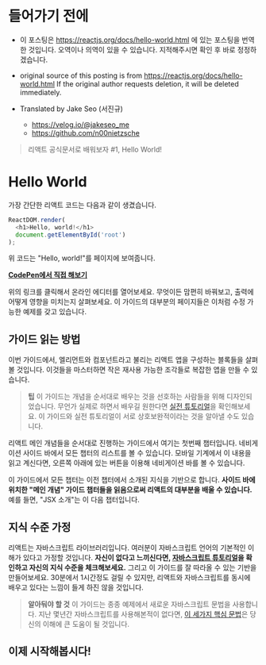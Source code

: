 # 들어가기 전에

- 이 포스팅은 https://reactjs.org/docs/hello-world.html 에 있는 포스팅을 번역한 것입니다. 오역이나 의역이 있을 수 있습니다. 지적해주시면 확인 후 바로 정정하겠습니다.

- original source of this posting is from https://reactjs.org/docs/hello-world.html If the original author requests deletion, it will be deleted immediately.

- Translated by Jake Seo (서진규)

	- https://velog.io/@jakeseo_me
	- https://github.com/n00nietzsche
    
> 리액트 공식문서로 배워보자 #1, Hello World!

# Hello World

가장 간단한 리액트 코드는 다음과 같이 생겼습니다.

```js
ReactDOM.render(
  <h1>Hello, world!</h1>
  document.getElementById('root')
);
```

위 코드는 "Hello, world!"를 페이지에 보여줍니다.

**[CodePen에서 직접 해보기](https://codepen.io/pen?&editable=true&editors=0010)**

위의 링크를 클릭해서 온라인 에디터를 열어보세요. 무엇이든 맘편히 바꿔보고, 출력에 어떻게 영향을 미치는지 살펴보세요. 이 가이드의 대부분의 페이지들은 이처럼 수정 가능한 예제를 갖고 있습니다.

## 가이드 읽는 방법

이번 가이드에서, 엘리먼트와 컴포넌트라고 불리는 리액트 앱을 구성하는 블록들을 살펴볼 것입니다. 이것들을 마스터하면 작은 재사용 가능한 조각들로 복잡한 앱을 만들 수 있습니다.

> **팁**
> 이 가이드는 개념을 순서대로 배우는 것을 선호하는 사람들을 위해 디자인되었습니다. 무언가 실제로 하면서 배우길 원한다면 [실전 튜토리얼](https://velog.io/@jakeseo_me/%EB%A6%AC%EC%95%A1%ED%8A%B8-%ED%8A%9C%ED%86%A0%EB%A6%AC%EC%96%BC-%EA%B3%B5%EC%8B%9D%EB%AC%B8%EC%84%9C-%EB%B2%88%EC%97%AD)을 확인해보세요. 이 가이드와 실전 튜토리얼이 서로 상호보완적이라는 것을 알아낼 수도 있습니다.

리액트 메인 개념들을 순서대로 진행하는 가이드에서 여기는 첫번째 챕터입니다. 네비게이션 사이드 바에서 모든 챕터의 리스트를 볼 수 있습니다. 모바일 기계에서 이 내용을 읽고 계신다면, 오른쪽 아래에 있는 버튼을 이용해 네비게이션 바를 볼 수 있습니다.

이 가이드에서 모든 챕터는 이전 챕터에서 소개된 지식을 기반으로 합니다. **사이드 바에 위치한 "메인 개념" 가이드 챕터들을 읽음으로써 리액트의 대부분을 배울 수 있습니다.** 예를 들면, "JSX 소개"는 이 다음 챕터입니다.

## 지식 수준 가정

리액트는 자바스크립트 라이브러리입니다. 여러분이 자바스크립트 언어의 기본적인 이해가 있다고 가정할 것입니다. **자신이 없다고 느끼신다면, [자바스크립트 튜토리얼](https://developer.mozilla.org/en-US/docs/Web/JavaScript/A_re-introduction_to_JavaScript)을 확인하고 자신의 지식 수준을 체크해보세요.** 그리고 이 가이드를 잘 따라올 수 있는 기반을 만들어보세요. 30분에서 1시간정도 걸릴 수 있지만, 리액트와 자바스크립트를 동시에 배우고 있다는 느낌이 들게 하진 않을 것입니다.

> **알아둬야 할 것**
> 이 가이드는 종종 예제에서 새로운 자바스크립트 문법을 사용합니다. 지난 몇년간 자바스크립트를 사용해본적이 없다면, [이 세가지 핵심 문법](https://gist.github.com/gaearon/683e676101005de0add59e8bb345340c)은 당신의 이해에 큰 도움이 될 것입니다.

## 이제 시작해봅시다!
